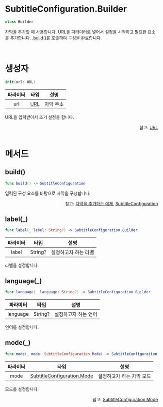 # SubtitleConfiguration.Builder

```swift
class Builder
```

자막을 추가할 때 사용합니다. URL을 파라미터로 넣어서 설정을 시작하고 필요한 요소를 추가합니다. [.build()](#build)를 호출하여 구성을 완료합니다.

<br>

# 생성자

```swift
init(url: URL)
```

|파라미터|타입|설명|
|:--:|:--:|:--:|
|url|[URL](https://developer.apple.com/documentation/foundation/url)|자막 주소|

URL을 입력받아서 초기 설정을 합니다.

<div align="right">
참고: <a href="https://developer.apple.com/documentation/foundation/url">URL</a>
</div>

<br>

# 메서드

## build()

```swift
func build() -> SubtitleConfiguration
```

입력된 구성 요소를 바탕으로 자막을 구성합니다.

<div align="right">
참고: <a href="../../how-to-use/home.md#자막을-추가하는-예제">자막을 추가하는 예제</a>, 
<a href="../../struct/subtitle-configuration/home.md">SubtitleConfiguration</a>
</div>

## label(_)

```swift
func label(_ label: String?) -> SubtitleConfiguration.Builder
```

|파라미터|타입|설명|
|:--:|:--:|--|
|label|String?|설정하고자 하는 라벨|

라벨을 설정합니다.

## language(_)

```swift
func language(_ language: String?) -> SubtitleConfiguration.Builder
```

|파라미터|타입|설명|
|:--:|:--:|--|
|language|String?|설정하고자 하는 언어|

언어를 설정합니다.

## mode(_)

```swift
func mode(_ mode: SubtitleConfiguration.Mode) -> SubtitleConfiguration.Builder
```

|파라미터|타입|설명|
|:--:|:--:|--|
|mode|[SubtitleConfiguration.Mode](../../enum/subtitle-configuration-mode/home.md)|설정하고자 하는 자막 모드|

모드를 설정합니다.

<div align="right">
참고: <a href="../../enum/subtitle-configuration-mode/home.md">SubtitleConfiguration.Mode</a>
</div>